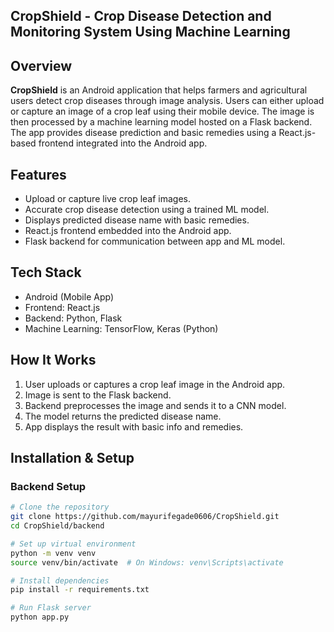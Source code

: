 ## CropShield - Crop Disease Detection and Monitoring System Using Machine Learning

## Overview
**CropShield** is an Android application that helps farmers and agricultural users detect crop diseases through image analysis. Users can either upload or capture an image of a crop leaf using their mobile device. The image is then processed by a machine learning model hosted on a Flask backend. The app provides disease prediction and basic remedies using a React.js-based frontend integrated into the Android app.

## Features
- Upload or capture live crop leaf images.
- Accurate crop disease detection using a trained ML model.
- Displays predicted disease name with basic remedies.
- React.js frontend embedded into the Android app.
- Flask backend for communication between app and ML model.

## Tech Stack
- Android (Mobile App)
- Frontend: React.js 
- Backend: Python, Flask
- Machine Learning: TensorFlow, Keras (Python)

## How It Works
1. User uploads or captures a crop leaf image in the Android app.
2. Image is sent to the Flask backend.
3. Backend preprocesses the image and sends it to a CNN model.
4. The model returns the predicted disease name.
5. App displays the result with basic info and remedies.

## Installation & Setup

### Backend Setup
```bash
# Clone the repository
git clone https://github.com/mayurifegade0606/CropShield.git
cd CropShield/backend

# Set up virtual environment
python -m venv venv
source venv/bin/activate  # On Windows: venv\Scripts\activate

# Install dependencies
pip install -r requirements.txt

# Run Flask server
python app.py
